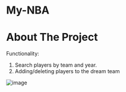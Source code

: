 
# My-NBA

# About The Project

Functionality:<br>

1. Search players by team and year.<br>
2. Adding/deleting players to the dream team<br>



![image](https://user-images.githubusercontent.com/73653041/196925365-c22dc7f4-4a44-4116-a9bb-eff755632a96.png)
